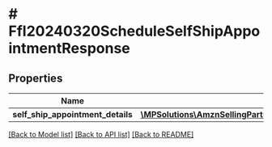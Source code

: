 # # FfI20240320ScheduleSelfShipAppointmentResponse

## Properties

Name | Type | Description | Notes
------------ | ------------- | ------------- | -------------
**self_ship_appointment_details** | [**\MPSolutions\AmznSellingPartnerApi\Models\FulfillmentInbound20240320\FfI20240320SelfShipAppointmentDetails**](FfI20240320SelfShipAppointmentDetails.md) |  |

[[Back to Model list]](../../README.md#models) [[Back to API list]](../../README.md#endpoints) [[Back to README]](../../README.md)
